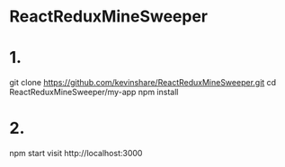 # ReactReduxMineSweeper

# 1.
  git clone https://github.com/kevinshare/ReactReduxMineSweeper.git
  cd ReactReduxMineSweeper/my-app
  npm install
# 2. 
  npm start
  visit http://localhost:3000
